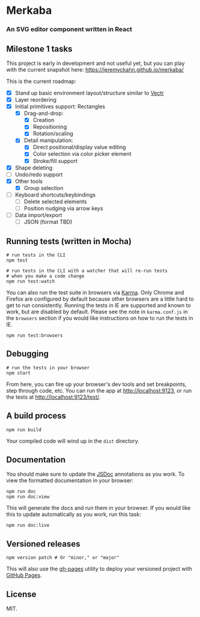 # Merkaba

### An SVG editor component written in React

## Milestone 1 tasks

This project is early in development and not useful yet, but you can play with the current snapshot here: https://jeremyckahn.github.io/merkaba/

This is the current roadmap:

- [x] Stand up basic environment layout/structure similar to [Vectr](https://vectr.com/new)
- [x] Layer reordering
- [x] Initial primitives support: Rectangles
    - [x] Drag-and-drop:
        - [x] Creation
        - [x] Repositioning
        - [x] Rotation/scaling
    - [x] Detail manipulation:
        - [x] Direct positional/display value editing
        - [x] Color selection via color picker element
        - [x] Stroke/fill support
- [x] Shape deleting
- [ ] Undo/redo support
- [x] Other tools
    - [x] Group selection
- [ ] Keyboard shortcuts/keybindings
    - [ ] Delete selected elements
    - [ ] Position nudging via arrow keys
- [ ] Data import/export
    - [ ] JSON (format TBD)

## Running tests (written in Mocha)

```
# run tests in the CLI
npm test
```

```
# run tests in the CLI with a watcher that will re-run tests
# when you make a code change
npm run test:watch
```

You can also run the test suite in browsers via [Karma](https://karma-runner.github.io).  Only Chrome and Firefox are configured by default because other browsers are a little hard to get to run consistently.  Running the tests in IE are supported and known to work, but are disabled by default.  Please see the note in `karma.conf.js` in the `browsers` section if you would like instructions on how to run the tests in IE.

```
npm run test:browsers
```

## Debugging

```
# run the tests in your browser
npm start
```

From here, you can fire up your browser's dev tools and set breakpoints, step through code, etc.  You can run the app at <a href="http://localhost:9123">http://localhost:9123</a>, or run the tests at <a href="http://localhost:9123/test/">http://localhost:9123/test/</a>.

## A build process

```
npm run build
```

Your compiled code will wind up in the `dist` directory.

## Documentation

You should make sure to update the [JSDoc](http://usejsdoc.org/) annotations as you work.  To view the formatted documentation in your browser:

```
npm run doc
npm run doc:view
```

This will generate the docs and run them in your browser.  If you would like this to update automatically as you work, run this task:

```
npm run doc:live
```

## Versioned releases

```
npm version patch # Or "minor," or "major"
```

This will also use the [gh-pages](https://github.com/tschaub/gh-pages) utility to deploy your versioned project with [GitHub Pages](https://pages.github.com/).

## License

MIT.
